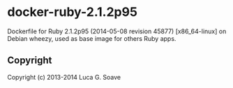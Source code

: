 docker-ruby-2.1.2p95
====================

Dockerfile for Ruby 2.1.2p95 (2014-05-08 revision 45877) [x86_64-linux] on Debian wheezy, used as base image for others Ruby apps.

## Copyright

Copyright (c) 2013-2014 Luca G. Soave

